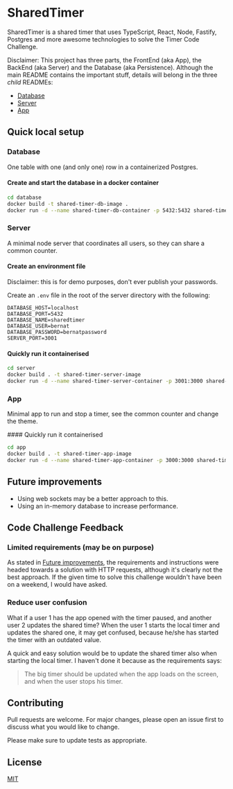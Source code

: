 # SharedTimer

SharedTimer is a shared timer that uses TypeScript, React, Node, Fastify, Postgres and more awesome technologies to solve the Timer Code Challenge.

Disclaimer: This project has three parts, the FrontEnd (aka App), the BackEnd (aka Server) and the Database (aka Persistence). Although the main README contains the important stuff, details will belong in the three _child_ READMEs:

- [Database ](/database/README.md)
- [Server](/server/README.md)
- [App](/app/README.md)

## Quick local setup

### Database

One table with one (and only one) row in a containerized Postgres.

#### Create and start the database in a docker container

```bash
cd database
docker build -t shared-timer-db-image .
docker run -d --name shared-timer-db-container -p 5432:5432 shared-timer-db-image
```

### Server

A minimal node server that coordinates all users, so they can share a common counter.

#### Create an environment file

Disclaimer: this is for demo purposes, don't ever publish your passwords.

Create an `.env` file in the root of the server directory with the following:

```
DATABASE_HOST=localhost
DATABASE_PORT=5432
DATABASE_NAME=sharedtimer
DATABASE_USER=bernat
DATABASE_PASSWORD=bernatpassword
SERVER_PORT=3001
```

#### Quickly run it containerised

```bash
cd server
docker build . -t shared-timer-server-image
docker run -d --name shared-timer-server-container -p 3001:3000 shared-timer-server-image
```

### App

Minimal app to run and stop a timer, see the common counter and change the theme.

#### Quickly run it containerised

```bash
cd app
docker build . -t shared-timer-app-image
docker run -d --name shared-timer-app-container -p 3000:3000 shared-timer-app-image
```

## Future improvements

- Using web sockets may be a better approach to this.
- Using an in-memory database to increase performance.

## Code Challenge Feedback

### Limited requirements (may be on purpose)

As stated in [Future improvements](#future-improvements), the requirements and instructions were headed towards a solution with HTTP requests, although it's clearly not the best approach. If the given time to solve this challenge wouldn't have been on a weekend, I would have asked.

### Reduce user confusion

What if a user 1 has the app opened with the timer paused, and another user 2 updates the shared time? When the user 1 starts the local timer and updates the shared one, it may get confused, because he/she has started the timer with an outdated value.

A quick and easy solution would be to update the shared timer also when starting the local timer. I haven't done it because as the requirements says:

> The big timer should be updated when the app loads on the screen, and when the user stops his timer.

## Contributing

Pull requests are welcome. For major changes, please open an issue first to discuss what you would like to change.

Please make sure to update tests as appropriate.

## License

[MIT](https://choosealicense.com/licenses/mit/)
